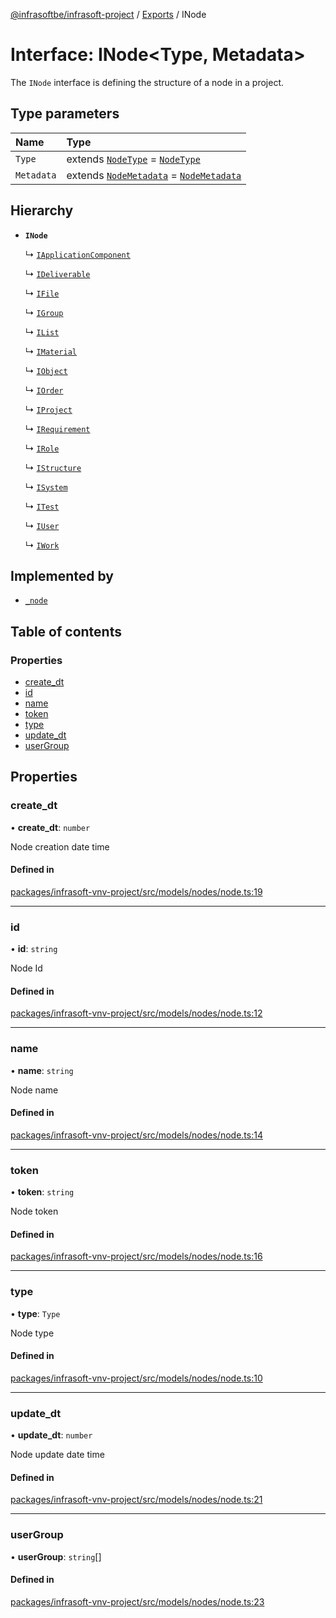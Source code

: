 [@infrasoftbe/infrasoft-project](../README.md) / [Exports](../modules.md) / INode

# Interface: INode\<Type, Metadata\>

The `INode` interface is defining the structure of a node in a project.

## Type parameters

| Name | Type |
| :------ | :------ |
| `Type` | extends [`NodeType`](../modules.md#nodetype) = [`NodeType`](../modules.md#nodetype) |
| `Metadata` | extends [`NodeMetadata`](../modules.md#nodemetadata) = [`NodeMetadata`](../modules.md#nodemetadata) |

## Hierarchy

- **`INode`**

  ↳ [`IApplicationComponent`](IApplicationComponent.md)

  ↳ [`IDeliverable`](IDeliverable.md)

  ↳ [`IFile`](IFile.md)

  ↳ [`IGroup`](IGroup.md)

  ↳ [`IList`](IList.md)

  ↳ [`IMaterial`](IMaterial.md)

  ↳ [`IObject`](IObject.md)

  ↳ [`IOrder`](IOrder.md)

  ↳ [`IProject`](IProject.md)

  ↳ [`IRequirement`](IRequirement.md)

  ↳ [`IRole`](IRole.md)

  ↳ [`IStructure`](IStructure.md)

  ↳ [`ISystem`](ISystem.md)

  ↳ [`ITest`](ITest.md)

  ↳ [`IUser`](IUser.md)

  ↳ [`IWork`](IWork.md)

## Implemented by

- [`_node`](../classes/node.md)

## Table of contents

### Properties

- [create\_dt](INode.md#create_dt)
- [id](INode.md#id)
- [name](INode.md#name)
- [token](INode.md#token)
- [type](INode.md#type)
- [update\_dt](INode.md#update_dt)
- [userGroup](INode.md#usergroup)

## Properties

### create\_dt

• **create\_dt**: `number`

Node creation date time

#### Defined in

[packages/infrasoft-vnv-project/src/models/nodes/node.ts:19](https://github.com/infrasoftbe/Infrasoft-vnv-ritual-project/blob/8c55713745804fbf004d7add2c4b90690c1560d1/src/models/nodes/node.ts#L19)

___

### id

• **id**: `string`

Node Id

#### Defined in

[packages/infrasoft-vnv-project/src/models/nodes/node.ts:12](https://github.com/infrasoftbe/Infrasoft-vnv-ritual-project/blob/8c55713745804fbf004d7add2c4b90690c1560d1/src/models/nodes/node.ts#L12)

___

### name

• **name**: `string`

Node name

#### Defined in

[packages/infrasoft-vnv-project/src/models/nodes/node.ts:14](https://github.com/infrasoftbe/Infrasoft-vnv-ritual-project/blob/8c55713745804fbf004d7add2c4b90690c1560d1/src/models/nodes/node.ts#L14)

___

### token

• **token**: `string`

Node token

#### Defined in

[packages/infrasoft-vnv-project/src/models/nodes/node.ts:16](https://github.com/infrasoftbe/Infrasoft-vnv-ritual-project/blob/8c55713745804fbf004d7add2c4b90690c1560d1/src/models/nodes/node.ts#L16)

___

### type

• **type**: `Type`

Node type

#### Defined in

[packages/infrasoft-vnv-project/src/models/nodes/node.ts:10](https://github.com/infrasoftbe/Infrasoft-vnv-ritual-project/blob/8c55713745804fbf004d7add2c4b90690c1560d1/src/models/nodes/node.ts#L10)

___

### update\_dt

• **update\_dt**: `number`

Node update date time

#### Defined in

[packages/infrasoft-vnv-project/src/models/nodes/node.ts:21](https://github.com/infrasoftbe/Infrasoft-vnv-ritual-project/blob/8c55713745804fbf004d7add2c4b90690c1560d1/src/models/nodes/node.ts#L21)

___

### userGroup

• **userGroup**: `string`[]

#### Defined in

[packages/infrasoft-vnv-project/src/models/nodes/node.ts:23](https://github.com/infrasoftbe/Infrasoft-vnv-ritual-project/blob/8c55713745804fbf004d7add2c4b90690c1560d1/src/models/nodes/node.ts#L23)
